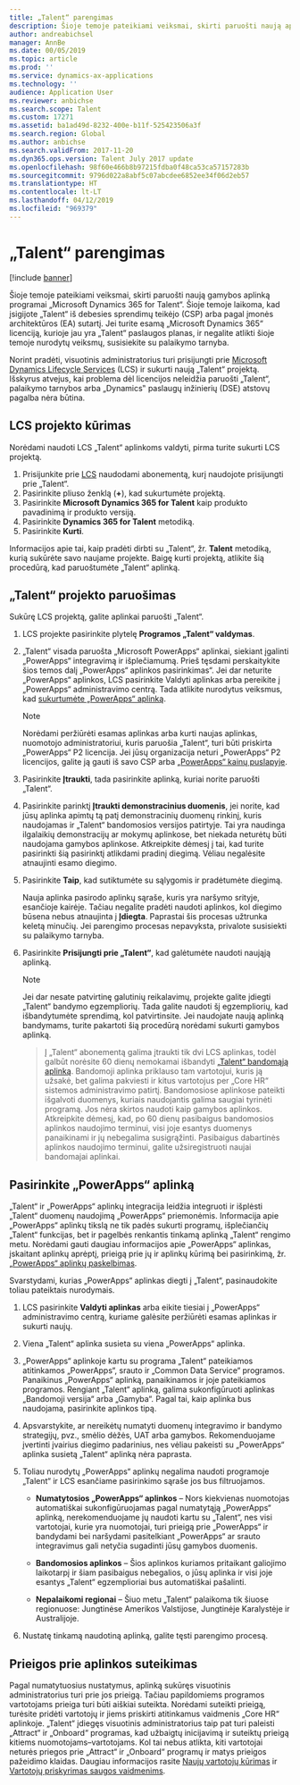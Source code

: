 ```yaml
---
title: „Talent“ parengimas
description: Šioje temoje pateikiami veiksmai, skirti paruošti naują aplinką programai „Microsoft Dynamics 365 for Talent“.
author: andreabichsel
manager: AnnBe
ms.date: 00/05/2019
ms.topic: article
ms.prod: ''
ms.service: dynamics-ax-applications
ms.technology: ''
audience: Application User
ms.reviewer: anbichse
ms.search.scope: Talent
ms.custom: 17271
ms.assetid: ba1ad49d-8232-400e-b11f-525423506a3f
ms.search.region: Global
ms.author: anbichse
ms.search.validFrom: 2017-11-20
ms.dyn365.ops.version: Talent July 2017 update
ms.openlocfilehash: 98f60e466b8b97215fdba0f48ca53ca57157283b
ms.sourcegitcommit: 9796d022a8abf5c07abcdee6852ee34f06d2eb57
ms.translationtype: HT
ms.contentlocale: lt-LT
ms.lasthandoff: 04/12/2019
ms.locfileid: "969379"
---
```

# <a name="provision-talent"></a>„Talent“ parengimas

[!include [banner](includes/banner.md)]

Šioje temoje pateikiami veiksmai, skirti paruošti naują gamybos aplinką programai „Microsoft Dynamics 365 for Talent“. Šioje temoje laikoma, kad įsigijote „Talent“ iš debesies sprendimų teikėjo (CSP) arba pagal įmonės architektūros (EA) sutartį. Jei turite esamą „Microsoft Dynamics 365“ licenciją, kurioje jau yra „Talent“ paslaugos planas, ir negalite atlikti šioje temoje nurodytų veiksmų, susisiekite su palaikymo tarnyba.

Norint pradėti, visuotinis administratorius turi prisijungti prie [Microsoft Dynamics Lifecycle Services](https://lcs.dynamics.com) (LCS) ir sukurti naują „Talent“ projektą. Išskyrus atvejus, kai problema dėl licencijos neleidžia paruošti „Talent“, palaikymo tarnybos arba „Dynamics‟ paslaugų inžinierių (DSE) atstovų pagalba nėra būtina.

## <a name="create-an-lcs-project"></a>LCS projekto kūrimas
Norėdami naudoti LCS „Talent“ aplinkoms valdyti, pirma turite sukurti LCS projektą.

1. Prisijunkite prie [LCS](https://lcs.dynamics.com/Logon/Index) naudodami abonementą, kurį naudojote prisijungti prie „Talent“.
2. Pasirinkite pliuso ženklą (**+**), kad sukurtumėte projektą.
3. Pasirinkite **Microsoft Dynamics 365 for Talent** kaip produkto pavadinimą ir produkto versiją.
4. Pasirinkite **Dynamics 365 for Talent** metodiką.
5. Pasirinkite **Kurti**.

Informacijos apie tai, kaip pradėti dirbti su „Talent“, žr. **Talent** metodiką, kurią sukūrėte savo naujame projekte. Baigę kurti projektą, atlikite šią procedūrą, kad paruoštumėte „Talent“ aplinką.

## <a name="provision-a-talent-project"></a>„Talent“ projekto paruošimas
Sukūrę LCS projektą, galite aplinkai paruošti „Talent“.

1. LCS projekte pasirinkite plytelę **Programos „Talent“ valdymas**.
2. „Talent“ visada paruošta „Microsoft PowerApps“ aplinkai, siekiant įgalinti „PowerApps“ integravimą ir išplečiamumą. Prieš tęsdami perskaitykite šios temos dalį „PowerApps“ aplinkos pasirinkimas“. Jei dar neturite „PowerApps“ aplinkos, LCS pasirinkite Valdyti aplinkas arba pereikite į „PowerApps“ administravimo centrą. Tada atlikite nurodytus veiksmus, kad [sukurtumėte „PowerApps“ aplinką](https://docs.microsoft.com/en-us/powerapps/administrator/create-environment).

    > [!NOTE]
    > Norėdami peržiūrėti esamas aplinkas arba kurti naujas aplinkas, nuomotojo administratoriui, kuris paruošia „Talent“, turi būti priskirta „PowerApps“ P2 licencija. Jei jūsų organizacija neturi „PowerApps“ P2 licencijos, galite ją gauti iš savo CSP arba [„PowerApps“ kainų puslapyje](https://powerapps.microsoft.com/en-us/pricing/).

4. Pasirinkite **Įtraukti**, tada pasirinkite aplinką, kuriai norite paruošti „Talent“.
5. Pasirinkite parinktį **Įtraukti demonstracinius duomenis**, jei norite, kad jūsų aplinka apimtų tą patį demonstracinių duomenų rinkinį, kuris naudojamas ir „Talent“ bandomosios versijos patirtyje. Tai yra naudinga ilgalaikių demonstracijų ar mokymų aplinkose, bet niekada neturėtų būti naudojama gamybos aplinkose.  Atkreipkite dėmesį į tai, kad turite pasirinkti šią pasirinktį atlikdami pradinį diegimą. Vėliau negalėsite atnaujinti esamo diegimo.
6. Pasirinkite **Taip**, kad sutiktumėte su sąlygomis ir pradėtumėte diegimą.

    Nauja aplinka pasirodo aplinkų sąraše, kuris yra naršymo srityje, esančioje kairėje. Tačiau negalite pradėti naudoti aplinkos, kol diegimo būsena nebus atnaujinta į **Įdiegta**. Paprastai šis procesas užtrunka keletą minučių. Jei parengimo procesas nepavyksta, privalote susisiekti su palaikymo tarnyba.

7. Pasirinkite **Prisijungti prie „Talent“**, kad galėtumėte naudoti naująją aplinką.

    > [!NOTE]
    > Jei dar nesate patvirtinę galutinių reikalavimų, projekte galite įdiegti „Talent“ bandymo egzempliorių. Tada galite naudoti šį egzempliorių, kad išbandytumėte sprendimą, kol patvirtinsite. Jei naudojate naują aplinką bandymams, turite pakartoti šią procedūrą norėdami sukurti gamybos aplinką.

    > Į „Talent“ abonementą galima įtraukti tik dvi LCS aplinkas, todėl galbūt norėsite 60 dienų nemokamai išbandyti [„Talent“ bandomąją aplinką](https://dynamics.microsoft.com/en-us/talent/overview/). Bandomoji aplinka priklauso tam vartotojui, kuris ją užsakė, bet galima pakviesti ir kitus vartotojus per „Core HR“ sistemos administravimo patirtį. Bandomosiose aplinkose pateikti išgalvoti duomenys, kuriais naudojantis galima saugiai tyrinėti programą. Jos nėra skirtos naudoti kaip gamybos aplinkos. Atkreipkite dėmesį, kad, po 60 dienų pasibaigus bandomosios aplinkos naudojimo terminui, visi joje esantys duomenys panaikinami ir jų nebegalima susigrąžinti. Pasibaigus dabartinės aplinkos naudojimo terminui, galite užsiregistruoti naujai bandomajai aplinkai.

## <a name="select-a-powerapps-environment"></a>Pasirinkite „PowerApps“ aplinką

„Talent“ ir „PowerApps“ aplinkų integracija leidžia integruoti ir išplėsti „Talent“ duomenų naudojimą „PowerApps“ priemonėmis. Informacija apie „PowerApps“ aplinkų tikslą ne tik padės sukurti programų, išplečiančių „Talent“ funkcijas, bet ir pagelbės renkantis tinkamą aplinką „Talent“ rengimo metu. Norėdami gauti daugiau informacijos apie „PowerApps“ aplinkas, įskaitant aplinkų aprėptį, prieigą prie jų ir aplinkų kūrimą bei pasirinkimą, žr. [„PowerApps“ aplinkų paskelbimas](https://powerapps.microsoft.com/en-us/blog/powerapps-environments/). 

Svarstydami, kurias „PowerApps“ aplinkas diegti į „Talent“, pasinaudokite toliau pateiktais nurodymais. 

1. LCS pasirinkite **Valdyti aplinkas** arba eikite tiesiai į „PowerApps“ administravimo centrą, kuriame galėsite peržiūrėti esamas aplinkas ir sukurti naujų.
2. Viena „Talent“ aplinka susieta su viena „PowerApps“ aplinka.
3. „PowerApps“ aplinkoje kartu su programa „Talent“ pateikiamos atitinkamos „PowerApps“, srauto ir „Common Data Service“ programos. Panaikinus „PowerApps“ aplinką, panaikinamos ir joje pateikiamos programos. Rengiant „Talent“ aplinką, galima sukonfigūruoti aplinkas „Bandomoji versija“ arba „Gamyba“. Pagal tai, kaip aplinka bus naudojama, pasirinkite aplinkos tipą. 
4. Apsvarstykite, ar nereikėtų numatyti duomenų integravimo ir bandymo strategijų, pvz., smėlio dėžės, UAT arba gamybos. Rekomenduojame įvertinti įvairius diegimo padarinius, nes vėliau pakeisti su „PowerApps“ aplinka susietą „Talent“ aplinką nėra paprasta.
5. Toliau nurodytų „PowerApps“ aplinkų negalima naudoti programoje „Talent“ ir LCS esančiame pasirinkimo sąraše jos bus filtruojamos.
 
    - **Numatytosios „PowerApps“ aplinkos** – Nors kiekvienas nuomotojas automatiškai sukonfigūruojamas pagal numatytąją „PowerApps“ aplinką, nerekomenduojame jų naudoti kartu su „Talent“, nes visi vartotojai, kurie yra nuomotojai, turi prieigą prie „PowerApps“ ir bandydami bei naršydami pasitelkiant „PowerApps“ ar srauto integravimus gali netyčia sugadinti jūsų gamybos duomenis.
   
    - **Bandomosios aplinkos** – Šios aplinkos kuriamos pritaikant galiojimo laikotarpį ir šiam pasibaigus nebegalios, o jūsų aplinka ir visi joje esantys „Talent“ egzemplioriai bus automatiškai pašalinti.
   
    - **Nepalaikomi regionai** – Šiuo metu „Talent“ palaikoma tik šiuose regionuose: Jungtinėse Amerikos Valstijose, Jungtinėje Karalystėje ir Australijoje.
  
6. Nustatę tinkamą naudotiną aplinką, galite tęsti parengimo procesą. 
 
## <a name="grant-access-to-the-environment"></a>Prieigos prie aplinkos suteikimas
Pagal numatytuosius nustatymus, aplinką sukūręs visuotinis administratorius turi prie jos prieigą. Tačiau papildomiems programos vartotojams prieiga turi būti aiškiai suteikta. Norėdami suteikti prieigą, turėsite pridėti vartotojų ir jiems priskirti atitinkamus vaidmenis „Core HR“ aplinkoje. „Talent“ įdiegęs visuotinis administratorius taip pat turi paleisti „Attract“ ir „Onboard“ programas, kad užbaigtų inicijavimą ir suteiktų prieigą kitiems nuomotojams–vartotojams.  Kol tai nebus atlikta, kiti vartotojai neturės priegos prie „Attract“ ir „Onboard“ programų ir matys prieigos pažeidimo klaidas. Daugiau informacijos rasite [Naujų vartotojų kūrimas](https://docs.microsoft.com/en-us/dynamics365/unified-operations/dev-itpro/sysadmin/tasks/create-new-users) ir [Vartotojų priskyrimas saugos vaidmenims](https://docs.microsoft.com/en-us/dynamics365/unified-operations/dev-itpro/sysadmin/tasks/assign-users-security-roles). 
